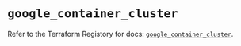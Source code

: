 # `google_container_cluster`

Refer to the Terraform Registory for docs: [`google_container_cluster`](https://registry.terraform.io/providers/hashicorp/google-beta/5.9.0/docs/resources/google_container_cluster).
